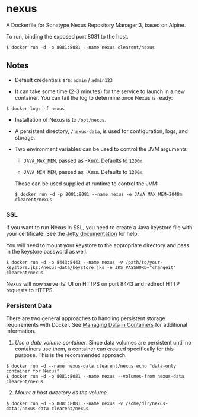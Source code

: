 # nexus


A Dockerfile for Sonatype Nexus Repository Manager 3, based on Alpine.

To run, binding the exposed port 8081 to the host.

```
$ docker run -d -p 8081:8081 --name nexus clearent/nexus
```


## Notes

* Default credentials are: `admin` / `admin123`

* It can take some time (2-3 minutes) for the service to launch in a
new container.  You can tail the log to determine once Nexus is ready:

```
$ docker logs -f nexus
```

* Installation of Nexus is to `/opt/nexus`.  

* A persistent directory, `/nexus-data`, is used for configuration,
logs, and storage.

* Two environment variables can be used to control the JVM arguments

  * `JAVA_MAX_MEM`, passed as -Xmx.  Defaults to `1200m`.

  * `JAVA_MIN_MEM`, passed as -Xms.  Defaults to `1200m`.

  These can be used supplied at runtime to control the JVM:

  ```
  $ docker run -d -p 8081:8081 --name nexus -e JAVA_MAX_MEM=2048m clearent/nexus
  ```


### SSL

If you want to run Nexus in SSL, you need to create a Java keystore file with your certificate. See the [Jetty documentation](http://www.eclipse.org/jetty/documentation/current/configuring-ssl.html) for help.

You will need to mount your keystore to the appropriate directory and pass in the keystore password as well.

```
$ docker run -d -p 8443:8443 --name nexus -v /path/to/your-keystore.jks:/nexus-data/keystore.jks -e JKS_PASSWORD="changeit" clearent/nexus
```

Nexus will now serve its' UI on HTTPS on port 8443 and redirect HTTP requests to HTTPS.


### Persistent Data

There are two general approaches to handling persistent storage requirements
with Docker. See [Managing Data in Containers](https://docs.docker.com/userguide/dockervolumes/)
for additional information.

  1. *Use a data volume container*.  Since data volumes are persistent
  until no containers use them, a container can created specifically for 
  this purpose.  This is the recommended approach.  

  ```
  $ docker run -d --name nexus-data clearent/nexus echo "data-only container for Nexus"
  $ docker run -d -p 8081:8081 --name nexus --volumes-from nexus-data clearent/nexus
  ```

  2. *Mount a host directory as the volume*.

  ```
  $ docker run -d -p 8081:8081 --name nexus -v /some/dir/nexus-data:/nexus-data clearent/nexus
  ```
